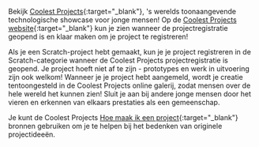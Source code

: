 Bekijk [Coolest Projects](https://coolestprojects.org/){:target="_blank"}, 's werelds toonaangevende technologische showcase voor jonge mensen! Op de [Coolest Projects website](https://coolestprojects.org/){:target="_blank"} kun je zien wanneer de projectregistratie geopend is en klaar maken om je project te registreren!

Als je een Scratch-project hebt gemaakt, kun je je project registreren in de Scratch-categorie wanneer de Coolest Projects projectregistratie is geopend. Je project hoeft niet af te zijn - prototypes en werk in uitvoering zijn ook welkom! Wanneer je je project hebt aangemeld, wordt je creatie tentoongesteld in de Coolest Projects online galerij, zodat mensen over de hele wereld het kunnen zien! Sluit je aan bij andere jonge mensen door het vieren en erkennen van elkaars prestaties als een gemeenschap.

Je kunt de Coolest Projects [Hoe maak ik een project](https://coolestprojects.org/2020/03/31/how-to-make-a-project-workbook-and-additional-resources/){:target="_blank"} bronnen gebruiken om je te helpen bij het bedenken van originele projectideeën.
